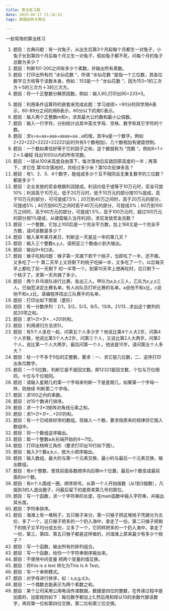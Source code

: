 ```yaml
---
title: 算法练习题
date: 2019-04-17 21:16:52
tags: 数据结构与算法

---
```



一些常用的算法练习

1. 题目：古典问题：有一对兔子，从出生后第3个月起每个月都生一对兔子，小兔子长到第四个月后每个月又生一对兔子，假如兔子都不死，问每个月的兔子总数为多少？
2. 题目：判断101-200之间有多少个素数，并输出所有素数。
3. 题目：打印出所有的 “水仙花数 “，所谓 “水仙花数 “是指一个三位数，其各位数字立方和等于该数本身。例如：153是一个 “水仙花数 “，因为153=1的三次方＋5的三次方＋3的三次方。
4. 题目：将一个正整数分解质因数。例如：输入90,打印出90=2*3*3*5。

<!-- more -->

5. 题目：利用条件运算符的嵌套来完成此题：学习成绩> =90分的同学用A表示，60-89分之间的用B表示，60分以下的用C表示。
6. 题目：输入两个正整数m和n，求其最大公约数和最小公倍数。
7. 题目：输入一行字符，分别统计出其中英文字母、空格、数字和其它字符的个数。
8. 题目：求s=a+aa+aaa+aaaa+aa…a的值，其中a是一个数字。例如2+22+222+2222+22222(此时共有5个数相加)，几个数相加有键盘控制。
9. 题目：一个数如果恰好等于它的因子之和，这个数就称为 “完数 “。例如6=1＋2＋3.编程 找出1000以内的所有完数。
10. 题目：一球从100米高度自由落下，每次落地后反跳回原高度的一半；再落下，求它在 第10次落地时，共经过多少米？第10次反弹多高？
11. 题目：有1、2、3、4个数字，能组成多少个互不相同且无重复数字的三位数？都是多少？
12. 题目：企业发放的奖金根据利润提成。利润(I)低于或等于10万元时，奖金可提10%；利润高于10万元，低于20万元时，低于10万元的部分按10%提成，高于10万元的部分，可可提成7.5%；20万到40万之间时，高于20万元的部分，可提成5%；40万到60万之间时高于40万元的部分，可提成3%；60万到100万之间时，高于60万元的部分，可提成1.5%，高于100万元时，超过100万元的部分按1%提成，从键盘输入当月利润I，求应发放奖金总数？
13. 题目：一个整数，它加上100后是一个完全平方数，加上168又是一个完全平方数，请问该数是多少？
14. 题目：输入某年某月某日，判断这一天是这一年的第几天？
15. 题目：输入三个整数x,y,z，请把这三个数由小到大输出。
16. 题目：输出9*9口诀。
17. 题目：猴子吃桃问题：猴子第一天摘下若干个桃子，当即吃了一半，还不瘾，又多吃了一个 第二天早上又将剩下的桃子吃掉一半，又多吃了一个。以后每天早上都吃了前一天剩下 的一半零一个。到第10天早上想再吃时，见只剩下一个桃子了。求第一天共摘了多少。
18. 题目：两个乒乓球队进行比赛，各出三人。甲队为a,b,c三人，乙队为x,y,z三人。已抽签决定比赛名单。有人向队员打听比赛的名单。a说他不和x比，c说他不和x,z比，请编程序找出三队赛手的名单。
19. 题目：打印出如下图案（菱形）
20. 题目：有一分数序列：2/1，3/2，5/3，8/5，13/8，21/13…求出这个数列的前20项之和。
21. 题目：求1+2!+3!+…+20!的和。
22. 题目：利用递归方法求5!。
23. 题目：有5个人坐在一起，问第五个人多少岁？他说比第4个人大2岁。问第4个人岁数，他说比第3个人大2岁。问第三个人，又说比第2人大两岁。问第2个人，说比第一个人大两岁。最后问第一个人，他说是10岁。请问第五个人多大？
24. 题目：给一个不多于5位的正整数，要求：一、求它是几位数，二、逆序打印出各位数字。
25. 题目：一个5位数，判断它是不是回文数。即12321是回文数，个位与万位相同，十位与千位相同。
26. 题目：请输入星期几的第一个字母来判断一下是星期几，如果第一个字母一样，则继续 判断第二个字母。
27. 题目：求100之内的素数。
28. 题目：对10个数进行排序。
29. 题目：求一个3*3矩阵对角线元素之和。
21. 题目：求1+2!+3!+…+20!的和。
30. 题目：有一个已经排好序的数组。现输入一个数，要求按原来的规律将它插入数组中。
31. 题目：将一个数组逆序输出。
32. 题目：取一个整数a从右端开始的4～7位。
33. 题目：打印出杨辉三角形（要求打印出10行如下图）。
34. 题目：输入3个数a,b,c，按大小顺序输出。
35. 题目：输入数组，最大的与第一个元素交换，最小的与最后一个元素交换，输出数组。
36. 题目：有n个整数，使其前面各数顺序向后移m个位置，最后m个数变成最前面的m个数。
37. 题目：有n个人围成一圈，顺序排号。从第一个人开始报数（从1到3报数），凡报到3的人退出圈子，问最后留下的是原来第几号的那位。
38. 题目：写一个函数，求一个字符串的长度，在main函数中输入字符串，并输出其长度。
39. 题目：字符串排序。
40. 题目：海滩上有一堆桃子，五只猴子来分。第一只猴子把这堆桃子凭据分为五份，多了一个，这只猴子把多的一个扔入海中，拿走了一份。第二只猴子把剩下的桃子又平均分成五份，又多了一个，它同样把多的一个扔入海中，拿走了一份，第三、第四、第五只猴子都是这样做的，问海滩上原来最少有多少个桃子？
40. 题目：写一个函数，输出所有的排列组合。
40. 题目：写一个函数，给你一个字符串倒序输出来。
40. 题目：不使用中间变量 把两个变量的值互换。
40. 题目：将this is a test 转化为This Is A Test。
40. 题目：写一个单例模式。
40. 题目：对字母进行排序，如：s,a,g,d,b。
40. 题目：一个偶数总能表示为两个素数之和。
40. 题目：某个公司采用公用电话传递数据，数据是四位的整数，在传递过程中是加密的，加密规则如下：每位数字都加上5,然后用和除以10的余数代替该数字，再将第一位和第四位交换，第二位和第三位交换。
